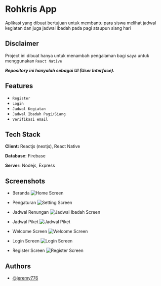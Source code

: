
# Rohkris App

Aplikasi yang dibuat bertujuan untuk membantu para siswa melihat jadwal kegiatan dan juga jadwal ibadah pada pagi ataupun siang hari
## Disclaimer

Project ini dibuat hanya untuk menambah pengalaman bagi saya untuk menggunakan `React Native`

***Repository ini hanyalah sebagai UI (User Interface).***
## Features

- `Register`
- `Login`
- `Jadwal Kegiatan`
- `Jadwal Ibadah Pagi/Siang`
- `Verifikasi email`
## Tech Stack

**Client:** Reactjs (nextjs), React Native 

**Database:** Firebase

**Server:** Nodejs, Express
## Screenshots

- Beranda
![Home Screen](https://cdn.discordapp.com/attachments/901133191962837053/1105826932437823498/Screenshot_2023-05-10-19-00-53-063_com.jeremy776.rohkrissman14bandarlampung.jpg)

- Pengaturan
![Setting Screen](https://cdn.discordapp.com/attachments/901133191962837053/1105827372395135116/IMG_20230510_190258.jpg)

- Jadwal Renungan
![Jadwal Ibadah Screen](https://cdn.discordapp.com/attachments/901133191962837053/1105827772909228173/Screenshot_2023-05-10-19-04-33-223_com.jeremy776.rohkrissman14bandarlampung.jpg)

- Jadwal Piket
![Jadwal Piket](https://cdn.discordapp.com/attachments/901133191962837053/1105828181904212089/IMG_20230510_190610.jpg)

- Welcome Screen
![Welcome Screen](https://cdn.discordapp.com/attachments/901133191962837053/1105828651456548904/Screenshot_2023-05-10-19-07-45-404_com.jeremy776.rohkrissman14bandarlampung.jpg)

- Login Screen
![Login Screen](https://cdn.discordapp.com/attachments/901133191962837053/1105828651062267904/Screenshot_2023-05-10-19-07-49-718_com.jeremy776.rohkrissman14bandarlampung.jpg)

- Register Screen
![Register Screen](https://cdn.discordapp.com/attachments/901133191962837053/1105828650747711538/Screenshot_2023-05-10-19-07-55-096_com.jeremy776.rohkrissman14bandarlampung.jpg)
## Authors
- [@jeremy776](https://www.github.com/jeremy776)

